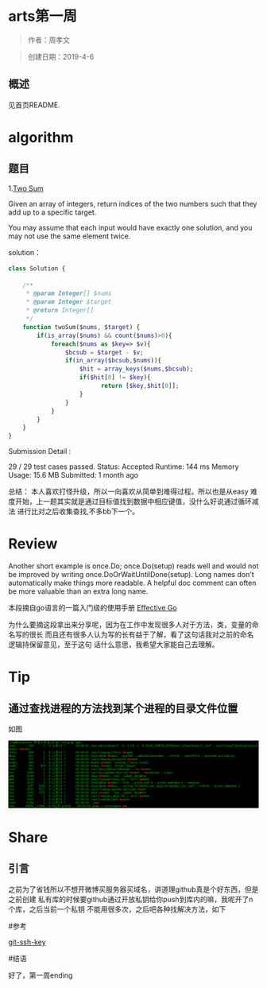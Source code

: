 # arts第一周 #

> 作者：周孝文

> 创建日期：2019-4-6

## 概述

见首页README.

# algorithm
## 题目

1.[Two Sum](https://leetcode.com/problems/two-sum/)

Given an array of integers, return indices of the two numbers such that 
they add up to a specific target.

You may assume that each input would have exactly one solution, and you may
not use the same element twice.

solution：

```php
class Solution {

    /**
     * @param Integer[] $nums
     * @param Integer $target
     * @return Integer[]
     */
    function twoSum($nums, $target) {
        if(is_array($nums) && count($nums)>0){
            foreach($nums as $key=> $v){
                $bcsub = $target - $v;
                if(in_array($bcsub,$nums)){
                    $hit = array_keys($nums,$bcsub);
                    if($hit[0] != $key){
                          return [$key,$hit[0]];
                    }
                }
            }
        }
    }
}
```
Submission Detail :

29 / 29 test cases passed.
Status: Accepted
Runtime: 144 ms
Memory Usage: 15.6 MB
Submitted: 1 month ago

总结： 本人喜欢打怪升级，所以一向喜欢从简单到难得过程。所以也是从easy
难度开始，上一题其实就是通过目标值找到数据中相应键值，没什么好说通过循环减法
进行比对之后收集查找,不多bb下一个。


# Review

Another short example is once.Do; once.Do(setup) reads well and would not be
improved by writing once.DoOrWaitUntilDone(setup). Long names don't automatically 
make things more readable. A helpful doc comment can often be more valuable than an 
extra long name.

本段摘自go语言的一篇入门级的使用手册 [Effective Go](https://docs.huihoo.com/go/golang.org/doc/effective_go.html)

为什么要摘这段拿出来分享呢，因为在工作中发现很多人对于方法，类，变量的命名写的很长
而且还有很多人认为写的长有益于了解，看了这句话我对之前的命名逻辑持保留意见，至于这句
话什么意思，我希望大家能自己去理解。

# Tip
## 通过查找进程的方法找到某个进程的目录文件位置
如图 

![flow](/source/ps.png)

# Share
## 引言

之前为了省钱所以不想开微博买服务器买域名，讲道理github真是个好东西，但是之前创建
私有库的时候要github通过开放私钥给你push到库内的嘛，我呢开了n个库，之后当前一个私钥
不能用很多次，之后吧各种找解决方法，如下

#参考

[git-ssh-key](https://blog.csdn.net/hustpzb/article/details/8230454)

#结语

好了，第一周ending